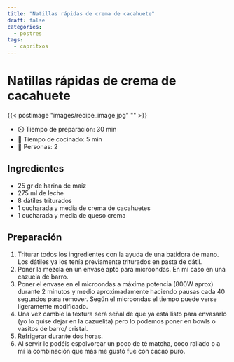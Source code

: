 ```yaml
---
title: "Natillas rápidas de crema de cacahuete"
draft: false 
categories: 
  - postres 
tags: 
  - capritxos 
---
```


# Natillas rápidas de crema de cacahuete 

{{< postimage "images/recipe_image.jpg" "" >}}


- ⏲️  Tiempo de preparación: 30 min 
- 🍳 Tiempo de cocinado: 5 min 
- 🍴 Personas: 2 

## Ingredientes

- 25 gr de harina de maíz
- 275 ml de leche
- 8 dátiles triturados
- 1 cucharada y media de crema de cacahuetes
- 1 cucharada y media de queso crema


## Preparación

1. ⁣Triturar todos los ingredientes con la ayuda de una batidora de mano. Los dátiles ya los tenía previamente triturados en pasta de dátil.
2. Poner la mezcla en un envase apto para microondas. En mi caso en una cazuela de barro.
3. Poner el envase en el microondas a máxima potencia (800W aprox) durante 2 minutos y medio aproximadamente haciendo pausas cada 40 segundos para remover.
Según el microondas el tiempo puede verse ligeramente modificado.
4. Una vez cambie la textura será señal de que ya está listo para envasarlo (yo lo quise dejar en la cazuelita) pero lo podemos poner en bowls o vasitos de barro/ cristal.
5. Refrigerar durante dos horas.
6. Al servir le podéis espolvorear un poco de té matcha, coco rallado o a mí la combinación que más me gustó fue con cacao puro.

